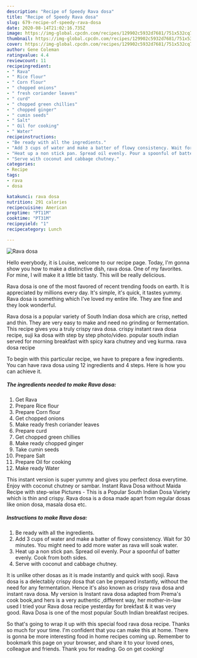 ```yaml
---
description: "Recipe of Speedy Rava dosa"
title: "Recipe of Speedy Rava dosa"
slug: 679-recipe-of-speedy-rava-dosa
date: 2020-08-14T21:02:16.735Z
image: https://img-global.cpcdn.com/recipes/129902c5932d7681/751x532cq70/rava-dosa-recipe-main-photo.jpg
thumbnail: https://img-global.cpcdn.com/recipes/129902c5932d7681/751x532cq70/rava-dosa-recipe-main-photo.jpg
cover: https://img-global.cpcdn.com/recipes/129902c5932d7681/751x532cq70/rava-dosa-recipe-main-photo.jpg
author: Gene Coleman
ratingvalue: 4.4
reviewcount: 11
recipeingredient:
- " Rava"
- " Rice flour"
- " Corn flour"
- " chopped onions"
- " fresh coriander leaves"
- " curd"
- " chopped green chillies"
- " chopped ginger"
- " cumin seeds"
- " Salt"
- " Oil for cooking"
- " Water"
recipeinstructions:
- "Be ready with all the ingredients."
- "Add 3 cups of water and make a batter of flowy consistency. Wait for 30 minutes. You might need to add more water as rava will soak water."
- "Heat up a non stick pan. Spread oil evenly. Pour a spoonful of batter evenly. Cook from both sides."
- "Serve with coconut and cabbage chutney."
categories:
- Recipe
tags:
- rava
- dosa

katakunci: rava dosa 
nutrition: 291 calories
recipecuisine: American
preptime: "PT11M"
cooktime: "PT31M"
recipeyield: "1"
recipecategory: Lunch

---
```



![Rava dosa](https://img-global.cpcdn.com/recipes/129902c5932d7681/751x532cq70/rava-dosa-recipe-main-photo.jpg)

Hello everybody, it is Louise, welcome to our recipe page. Today, I'm gonna show you how to make a distinctive dish, rava dosa. One of my favorites. For mine, I will make it a little bit tasty. This will be really delicious.

Rava dosa is one of the most favored of recent trending foods on earth. It is appreciated by millions every day. It's simple, it's quick, it tastes yummy. Rava dosa is something which I've loved my entire life. They are fine and they look wonderful.

Rava dosa is a popular variety of South Indian dosa which are crisp, netted and thin. They are very easy to make and need no grinding or fermentation. This recipe gives you a truly crispy rava dosa. crispy instant rava dosa recipe, suji ka dosa with step by step photo/video. popular south indian served for morning breakfast with spicy kara chutney and veg kurma. rava dosa recipe


To begin with this particular recipe, we have to prepare a few ingredients. You can have rava dosa using 12 ingredients and 4 steps. Here is how you can achieve it.

<!--inarticleads1-->

##### The ingredients needed to make Rava dosa:

1. Get  Rava
1. Prepare  Rice flour
1. Prepare  Corn flour
1. Get  chopped onions
1. Make ready  fresh coriander leaves
1. Prepare  curd
1. Get  chopped green chillies
1. Make ready  chopped ginger
1. Take  cumin seeds
1. Prepare  Salt
1. Prepare  Oil for cooking
1. Make ready  Water


This instant version is super yummy and gives you perfect dosa everytime. Enjoy with coconut chutney or sambar. Instant Rava Dosa without Maida Recipe with step-wise Pictures - This is a Popular South Indian Dosa Variety which is thin and crispy. Rava dosa is a dosa made apart from regular dosas like onion dosa, masala dosa etc. 

<!--inarticleads2-->

##### Instructions to make Rava dosa:

1. Be ready with all the ingredients.
1. Add 3 cups of water and make a batter of flowy consistency. Wait for 30 minutes. You might need to add more water as rava will soak water.
1. Heat up a non stick pan. Spread oil evenly. Pour a spoonful of batter evenly. Cook from both sides.
1. Serve with coconut and cabbage chutney.


It is unlike other dosas as it is made instantly and quick with sooji. Rava dosa is a delectably crispy dosa that can be prepared instantly, without the need for any fermentation. Hence it&#39;s also known as crispy rava dosa and instant rava dosa. My version is Instant rava dosa adapted from Prema&#39;s cook book,and hers is a very authentic ,different way, her mother-in-law used I tried your Rava dosa recipe yesterday for brekfast &amp; it was very good. Rava Dosa is one of the most popular South Indian breakfast recipes. 

So that's going to wrap it up with this special food rava dosa recipe. Thanks so much for your time. I'm confident that you can make this at home. There is gonna be more interesting food in home recipes coming up. Remember to bookmark this page on your browser, and share it to your loved ones, colleague and friends. Thank you for reading. Go on get cooking!

